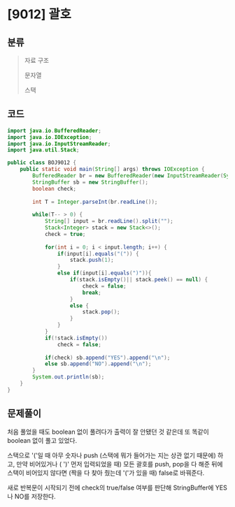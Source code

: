 # [9012] 괄호

## 분류
> 자료 구조
>
> 문자열
>
> 스택

## 코드
```java
import java.io.BufferedReader;
import java.io.IOException;
import java.io.InputStreamReader;
import java.util.Stack;

public class BOJ9012 {
	public static void main(String[] args) throws IOException {
		BufferedReader br = new BufferedReader(new InputStreamReader(System.in));
		StringBuffer sb = new StringBuffer();
		boolean check;
		
		int T = Integer.parseInt(br.readLine());
		
		while(T-- > 0) {
			String[] input = br.readLine().split("");
			Stack<Integer> stack = new Stack<>();
			check = true;
			
			for(int i = 0; i < input.length; i++) {
				if(input[i].equals("(")) {
					stack.push(1);
				}
				else if(input[i].equals(")")){
					if(stack.isEmpty()|| stack.peek() == null) {
						check = false;
						break;
					}
					else {
						stack.pop();
					}
				}
			}
			if(!stack.isEmpty())
				check = false;
			
			if(check) sb.append("YES").append("\n");
			else sb.append("NO").append("\n");
		}
		System.out.println(sb);
	}
}
```

## 문제풀이

처음 풀었을 때도 boolean 없이 풀려다가 출력이 잘 안됐던 것 같은데 또 똑같이 boolean 없이 풀고 있었다.

스택으로 '('일 때 아무 숫자나 push (스택에 뭐가 들어가는 지는 상관 없기 때문에) 하고, 만약 비어있거나 ( ')' 먼저 입력되었을 때) 모든 괄호를 push, pop을 다 해준 뒤에 스택이 비어있지 않다면 (짝을 다 찾아 줬는데 '('가 있을 때) false로 바꿔준다. 

새로 반복문이 시작되기 전에 check의 true/false 여부를 판단해 StringBuffer에 YES나 NO를 저장한다.

  

